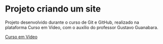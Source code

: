 # Projeto criando um site
Projeto desenvolvido durante o curso de Git e GitHub, realizado na plataforma Curso em Vídeo, com o auxílio do professor Gustavo Guanabara.

[Curso em Vídeo](https://www.youtube.com/watch?v=xEKo29OWILE&list=PLHz_AreHm4dm7ZULPAmadvNhH6vk9oNZA)

